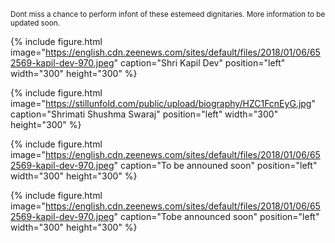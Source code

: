 <!-- 
## Guest Appearances -->


<small>Dont miss a chance to perform infont of these estemeed dignitaries. More information to be updated soon.</small>


{% include figure.html image="https://english.cdn.zeenews.com/sites/default/files/2018/01/06/652569-kapil-dev-970.jpeg" caption="Shri Kapil Dev" position="left" width="300" height="300" %}


{% include figure.html image="https://stillunfold.com/public/upload/biography/HZC1FcnEyG.jpg" caption="Shrimati Shushma Swaraj" position="left" width="300" height="300" %}


{% include figure.html image="https://english.cdn.zeenews.com/sites/default/files/2018/01/06/652569-kapil-dev-970.jpeg" caption="To be announed soon" position="left" width="300" height="300" %}


{% include figure.html image="https://english.cdn.zeenews.com/sites/default/files/2018/01/06/652569-kapil-dev-970.jpeg" caption="Tobe announced soon" position="left" width="300" height="300" %}

